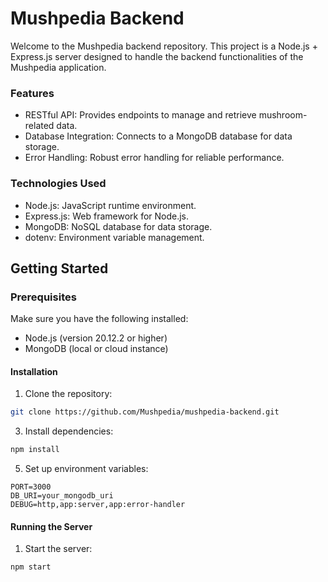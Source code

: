# Mushpedia Backend
Welcome to the Mushpedia backend repository. This project is a Node.js + Express.js server designed to handle the backend functionalities of the Mushpedia application.

### Features
* RESTful API: Provides endpoints to manage and retrieve mushroom-related data.
* Database Integration: Connects to a MongoDB database for data storage.
* Error Handling: Robust error handling for reliable performance.

### Technologies Used
* Node.js: JavaScript runtime environment.
* Express.js: Web framework for Node.js.
* MongoDB: NoSQL database for data storage.
* dotenv: Environment variable management.

## Getting Started
### Prerequisites
Make sure you have the following installed:

* Node.js (version 20.12.2 or higher)
* MongoDB (local or cloud instance)

#### Installation
1. Clone the repository:
```sh
git clone https://github.com/Mushpedia/mushpedia-backend.git
```

3. Install dependencies:
```sh
npm install
```
5. Set up environment variables:
```env
PORT=3000
DB_URI=your_mongodb_uri
DEBUG=http,app:server,app:error-handler
```

####  Running the Server
1. Start the server:
```sh
npm start
```

